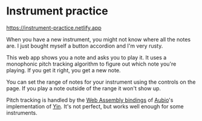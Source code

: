 # Instrument practice

https://instrument-practice.netlify.app

When you have a new instrument, you might not know where all the notes are. I just bought myself a button accordion and I'm very rusty.

This web app shows you a note and asks you to play it. It uses a monophonic pitch tracking algorithm to figure out which note you're playing. If you get it right, you get a new note.

You can set the range of notes for your instrument using the controls on the page. If you play a note outside of the range it won't show up.

Pitch tracking is handled by the [Web Assembly bindings](https://github.com/qiuxiang/aubiojs) of [Aubio](https://aubio.org/)'s implementation of [Yin](http://audition.ens.fr/adc/pdf/2002_JASA_YIN.pdf). It's not perfect, but works well enough for some instruments.
